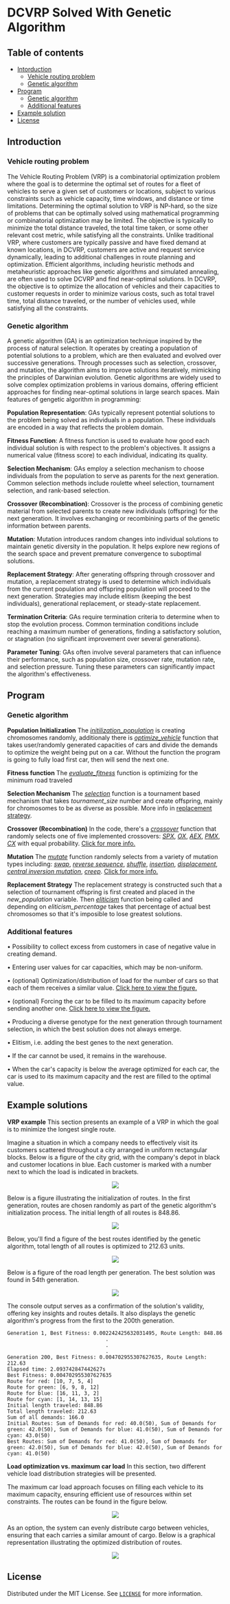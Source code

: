# DCVRP Solved With Genetic Algorithm
## Table of contents
- [Intorduction](#introduction)
    - [Vehicle routing problem](#vehicle-routing-problem)
    - [Genetic algorithm](#genetic-algorithm)
- [Program](#program)
    - [Genetic algorithm](#genetic-algorithm-1)
    - [Additional features](#additional-features)
- [Example solution](#example-soution)
- [License](#license)

## Introduction
### Vehicle routing problem
The Vehicle Routing Problem (VRP) is a combinatorial optimization problem where the  goal is to determine the optimal set of routes for a fleet of vehicles to serve a given set of customers or locations, subject to various constraints such as vehicle capacity, time windows, and distance or time limitations. Determining the optimal solution to VRP is NP-hard, so the size of problems that can be optimally solved using mathematical programming or combinatorial optimization may be limited. The objective is typically to minimize the total distance traveled, the total time taken, or some other relevant cost metric, while satisfying all the constraints. Unlike traditional VRP, where customers are typically passive and have fixed demand at known locations, in DCVRP, customers are active and request service dynamically, leading to additional challenges in route planning and optimization. Efficient algorithms, including heuristic methods and metaheuristic approaches like genetic algorithms and simulated annealing, are often used to solve DCVRP and find near-optimal solutions. In DCVRP, the objective is to optimize the allocation of vehicles and their capacities to customer requests in order to minimize various costs, such as total travel time, total distance traveled, or the number of vehicles used, while satisfying all the constraints.

### Genetic algorithm
A genetic algorithm (GA) is an optimization technique inspired by the process of natural selection. It operates by creating a population of potential solutions to a problem, which are then evaluated and evolved over successive generations. Through processes such as selection, crossover, and mutation, the algorithm aims to improve solutions iteratively, mimicking the principles of Darwinian evolution. Genetic algorithms are widely used to solve complex optimization problems in various domains, offering efficient approaches for finding near-optimal solutions in large search spaces. Main features of gengetic algorithm in programming:

**Population Representation**: GAs typically represent potential solutions to the problem being solved as individuals in a population. These individuals are encoded in a way that reflects the problem domain.

**Fitness Function**: A fitness function is used to evaluate how good each individual solution is with respect to the problem's objectives. It assigns a numerical value (fitness score) to each individual, indicating its quality.

**Selection Mechanism**: GAs employ a selection mechanism to choose individuals from the population to serve as parents for the next generation. Common selection methods include roulette wheel selection, tournament selection, and rank-based selection.

**Crossover (Recombination)**: Crossover is the process of combining genetic material from selected parents to create new individuals (offspring) for the next generation. It involves exchanging or recombining parts of the genetic information between parents.

**Mutation**: Mutation introduces random changes into individual solutions to maintain genetic diversity in the population. It helps explore new regions of the search space and prevent premature convergence to suboptimal solutions.

**Replacement Strategy**: After generating offspring through crossover and mutation, a replacement strategy is used to determine which individuals from the current population and offspring population will proceed to the next generation. Strategies may include elitism (keeping the best individuals), generational replacement, or steady-state replacement.

**Termination Criteria**: GAs require termination criteria to determine when to stop the evolution process. Common termination conditions include reaching a maximum number of generations, finding a satisfactory solution, or stagnation (no significant improvement over several generations).

**Parameter Tuning**: GAs often involve several parameters that can influence their performance, such as population size, crossover rate, mutation rate, and selection pressure. Tuning these parameters can significantly impact the algorithm's effectiveness.

## Program
### Genetic algorithm
**Population Initialization**
The *[initilization_population](https://github.com/jkskw/vehicle_routing_problem/blob/main/src/main.py#L70)* is creating chromosomes randomly, additionaly there is *[optimize_vehicle](https://github.com/jkskw/vehicle_routing_problem/blob/main/src/main.py#L43)* function that takes user/randomly generated capacities of cars and divide the demands to optimize the weight being put on a car. Without the function the program is going to fully load first car, then will send the next one.

**Fitness function**
The *[evaluate_fitness](https://github.com/jkskw/vehicle_routing_problem/blob/main/src/main.py#L85)* function is optimizing for the minimum road traveled

**Selection Mechanism**
The *[selection](https://github.com/jkskw/vehicle_routing_problem/blob/main/src/main.py#L105)* function is a tournament based mechanism that takes *tournament_size* number and create offspring, mainly for chromosomes to be as diverse as possible. More info in [replacement strategy](#replacement-strategy).

**Crossover (Recombination)**
In the code, there's a *[crossover](https://github.com/jkskw/vehicle_routing_problem/blob/main/src/main.py#L130)* function that randomly selects one of five implemented crossovers: *[SPX](https://github.com/jkskw/vehicle_routing_problem/blob/main/src/main.py#L143)*, *[OX](https://github.com/jkskw/vehicle_routing_problem/blob/main/src/main.py#L152)*, *[AEX](https://github.com/jkskw/vehicle_routing_problem/blob/main/src/main.py#L180)*, *[PMX](https://github.com/jkskw/vehicle_routing_problem/blob/main/src/main.py#L204)*, *[CX](https://github.com/jkskw/vehicle_routing_problem/blob/main/src/main.py#L224)* with equal probability. [Click for more info.](https://www.researchgate.net/publication/268043232_Comparison_of_eight_evolutionary_crossover_operators_for_the_vehicle_routing_problem)

**Mutation**
The *[mutate](https://github.com/jkskw/vehicle_routing_problem/blob/main/src/main.py#L249)* function randomly selects from a variety of mutation types including: *[swap](https://github.com/jkskw/vehicle_routing_problem/blob/main/src/main.py#L271)*, *[reverse sequence](https://github.com/jkskw/vehicle_routing_problem/blob/main/src/main.py#L278)*, *[shuffle](https://github.com/jkskw/vehicle_routing_problem/blob/main/src/main.py#L286)*, *[insertion](https://github.com/jkskw/vehicle_routing_problem/blob/main/src/main.py#L298)*, *[displacement](https://github.com/jkskw/vehicle_routing_problem/blob/main/src/main.py#L307)*, *[central inversion mutation](https://github.com/jkskw/vehicle_routing_problem/blob/main/src/main.py#L322)*, *[creep](https://github.com/jkskw/vehicle_routing_problem/blob/main/src/main.py#L329)*. [Click for more info.](https://www.linkedin.com/pulse/mutations-genetic-algorithms-ali-karazmoodeh-u94pf/)

<span id="replacement-strategy">**Replacement Strategy**</span>
The replacement strategy is constructed such that a selection of tournament offspring is first created and placed in the *new_population* variable. Then *[eliticism](https://github.com/jkskw/vehicle_routing_problem/blob/main/src/main.py#L121)* function being called and depending on *eliticism_percentage* takes that percentage of actual best chromosomes so that it's imposible to lose greatest solutions.

### Additional features

• Possibility to collect excess from customers in case of negative value in creating demand.

• Entering user values ​​for car capacities, which may be non-uniform.

• (optional) Optimization/distribution of load for the number of cars so that each of them receives a similar value. [Click here to view the figure.](#optimize)

• (optional) Forcing the car to be filled to its maximum capacity before sending another one. [Click here to view the figure.](#maximum)

• Producing a diverse genotype for the next generation through tournament selection, in which the best solution does not always emerge.

• Elitism, i.e. adding the best genes to the next generation.

• If the car cannot be used, it remains in the warehouse.

• When the car's capacity is below the average optimized for each car, the car is used to its maximum capacity and the rest are filled to the optimal value.

## Example solutions
**VRP example**
This section presents an example of a VRP in which the goal is to minimize the longest single route.

Imagine a situation in which a company needs to effectively visit its customers scattered throughout a city arranged in uniform rectangular blocks. Below is a figure of the city grid, with the company's depot in black and customer locations in blue. Each customer is marked with a number next to which the load is indicated in brackets.
<p align="center">
<img src=".github/start.png">
</p>
Below is a figure illustrating the initialization of routes. In the first generation, routes are chosen randomly as part of the genetic algorithm's initialization process. The initial length of all routes is 848.86.
<p align="center">
<img src=".github/initial_routes.png">
</p>
Below, you'll find a figure of the best routes identified by the genetic algorithm, total length of all routes is optimized to 212.63 units.
<p align="center">
<img src=".github/best_routes.png">
</p>
Below is a figure of the road length per generation. The best solution was found in 54th generation.
<p align="center">
<img src=".github/road_length.png">
</p>


The console output serves as a confirmation of the solution's validity, offering key insights and routes details. It also displays the genetic algorithm's progress from the first to the 200th generation.
```
Generation 1, Best Fitness: 0.002242425632031495, Route Length: 848.86
                                .
                                .
                                .
Generation 200, Best Fitness: 0.004702955307627635, Route Length: 212.63
Elapsed time: 2.093742847442627s
Best Fitness: 0.004702955307627635
Route for red: [10, 7, 5, 4]
Route for green: [6, 9, 8, 12]
Route for blue: [16, 11, 3, 2]
Route for cyan: [1, 14, 13, 15]
Initial length traveled: 848.86
Total length traveled: 212.63
Sum of all demands: 166.0
Initial Routes: Sum of Demands for red: 40.0(50), Sum of Demands for green: 42.0(50), Sum of Demands for blue: 41.0(50), Sum of Demands for cyan: 43.0(50)
Best Routes: Sum of Demands for red: 41.0(50), Sum of Demands for green: 42.0(50), Sum of Demands for blue: 42.0(50), Sum of Demands for cyan: 41.0(50)
```

**Load optimization vs. maximum car load**
In this section, two different vehicle load distribution strategies will be presented.

The maximum car load approach focuses on filling each vehicle to its maximum capacity, ensuring efficient use of resources within set constraints. The routes can be found in the figure below.
<p align="center" id="maximum">
<img src=".github/without_optimize.png">
</p>
As an option, the system can evenly distribute cargo between vehicles, ensuring that each carries a similar amount of cargo. Below is a graphical representation illustrating the optimized distribution of routes.
<p align="center" id="optimize">
<img src=".github/with_optimize.png">
</p>

## License
Distributed under the MIT License. See [`LICENSE`](/LICENSE) for more information.